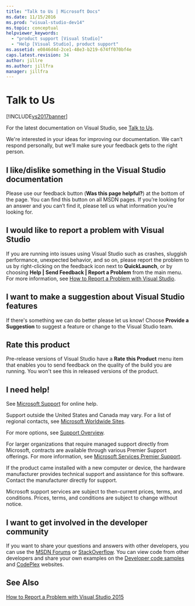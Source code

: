 ```yaml
---
title: "Talk to Us | Microsoft Docs"
ms.date: 11/15/2016
ms.prod: "visual-studio-dev14"
ms.topic: conceptual
helpviewer_keywords:
  - "product support [Visual Studio]"
  - "Help [Visual Studio], product support"
ms.assetid: e0846d4d-2ce1-48e3-b219-674ff070bf4e
caps.latest.revision: 34
author: jillre
ms.author: jillfra
manager: jillfra
---
```

# Talk to Us
[!INCLUDE[vs2017banner](../includes/vs2017banner.md)]

For the latest documentation on Visual Studio, see [Talk to Us](https://docs.microsoft.com/visualstudio/ide/feedback-options).

We're interested in your ideas for improving our documentation. We can’t respond personally, but we’ll make sure your feedback gets to the right person.

## I like/dislike something in the Visual Studio documentation
 Please use our feedback button (**Was this page helpful?**) at the bottom of the page. You can find this button on all MSDN pages. If you’re looking for an answer and you can’t find it, please tell us what information you’re looking for.

## I would like to report a problem with Visual Studio
 If you are running into issues using Visual Studio such as crashes, sluggish performance, unexpected behavior, and so on, please report the problem to us by right-clicking on the feedback icon next to **QuickLaunch**, or by choosing **Help &#124; Send Feedback &#124; Report a Problem** from the main menu. For more information, see [How to Report a Problem with Visual Studio](../ide/how-to-report-a-problem-with-visual-studio-2015.md).

## I want to make a suggestion about Visual Studio features
 If there's something we can do better please let us know! Choose **Provide a Suggestion** to suggest a feature or change to the Visual Studio team.

## Rate this product
 Pre-release versions of Visual Studio have a **Rate this Product** menu item that enables you to send feedback on the quality of the build you are running. You won't see this in released versions of the product.

## I need help!
 See [Microsoft Support](http://go.microsoft.com/fwlink/?LinkID=99019) for online help.

 Support outside the United States and Canada may vary. For a list of regional contacts, see [Microsoft Worldwide Sites](http://www.microsoft.com/worldwide/).

 For more options, see [Support Overview](http://www.visualstudio.com/support/support-overview-vs).

 For larger organizations that require managed support directly from Microsoft, contracts are available through various Premier Support offerings. For more information, see [Microsoft Services Premier Support](http://go.microsoft.com/fwlink/?LinkId=258223).

 If the product came installed with a new computer or device, the hardware manufacturer provides technical support and assistance for this software. Contact the manufacturer directly for support.

 Microsoft support services are subject to then-current prices, terms, and conditions. Prices, terms, and conditions are subject to change without notice.

## I want to get involved in the developer community
 If you want to share your questions and answers with other developers, you can use the [MSDN Forums](http://social.msdn.microsoft.com/Forums/home) or [StackOverflow](http://stackoverflow.com/). You can view code from other developers and share your own examples on the [Developer code samples](http://code.msdn.microsoft.com/) and [CodePlex](http://www.codeplex.com/) websites.

## See Also
 [How to Report a Problem with Visual Studio 2015](../ide/how-to-report-a-problem-with-visual-studio-2015.md)
